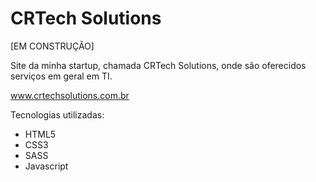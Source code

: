 # CRTech Solutions

[EM CONSTRUÇÃO]

Site da minha startup, chamada CRTech Solutions, onde são oferecidos serviços em geral em TI.

www.crtechsolutions.com.br

Tecnologias utilizadas:
- HTML5
- CSS3
- SASS
- Javascript
